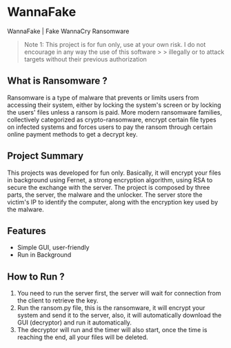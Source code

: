 # WannaFake
WannaFake | Fake WannaCry Ransomware

> Note 1: This project is for fun only, use at your own risk. I do not encourage in any way the use of this software > > illegally or to attack targets without their previous authorization

## What is Ransomware ?
Ransomware is a type of malware that prevents or limits users from accessing their system, either by locking the system's screen or by locking the users' files unless a ransom is paid. More modern ransomware families, collectively categorized as crypto-ransomware, encrypt certain file types on infected systems and forces users to pay the ransom through certain online payment methods to get a decrypt key.

## Project Summary
This projects was developed for fun only. Basically, it will encrypt your files in background using Fernet, a strong encryption algorithm, using RSA to secure the exchange with the server.
The project is composed by three parts, the server, the malware and the unlocker.
The server store the victim's IP to identify the computer, along with the encryption key used by the malware.

## Features

- Simple GUI, user-friendly
- Run in Background

## How to Run ?
1. You need to run the server first, the server will wait for connection from the client to retrieve the key.
2. Run the ransom.py file, this is the ransomware, it will encrypt your system and send it to the server, also, it will automatically download the GUI (decryptor) and run it automatically.
3. The decryptor will run and the timer will also start, once the time is reaching the end, all your files will be deleted.
